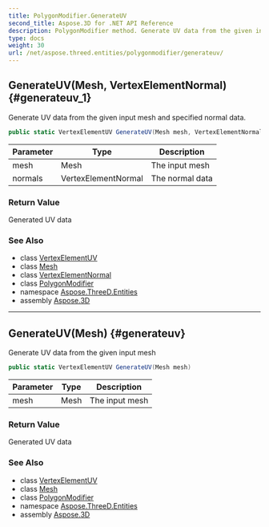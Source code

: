 ```yaml
---
title: PolygonModifier.GenerateUV
second_title: Aspose.3D for .NET API Reference
description: PolygonModifier method. Generate UV data from the given input mesh and specified normal data
type: docs
weight: 30
url: /net/aspose.threed.entities/polygonmodifier/generateuv/
---
```

## GenerateUV(Mesh, VertexElementNormal) {#generateuv_1}

Generate UV data from the given input mesh and specified normal data.

```csharp
public static VertexElementUV GenerateUV(Mesh mesh, VertexElementNormal normals)
```

| Parameter | Type | Description |
| --- | --- | --- |
| mesh | Mesh | The input mesh |
| normals | VertexElementNormal | The normal data |

### Return Value

Generated UV data

### See Also

* class [VertexElementUV](../../vertexelementuv/)
* class [Mesh](../../mesh/)
* class [VertexElementNormal](../../vertexelementnormal/)
* class [PolygonModifier](../)
* namespace [Aspose.ThreeD.Entities](../../../aspose.threed.entities/)
* assembly [Aspose.3D](../../../)

---

## GenerateUV(Mesh) {#generateuv}

Generate UV data from the given input mesh

```csharp
public static VertexElementUV GenerateUV(Mesh mesh)
```

| Parameter | Type | Description |
| --- | --- | --- |
| mesh | Mesh | The input mesh |

### Return Value

Generated UV data

### See Also

* class [VertexElementUV](../../vertexelementuv/)
* class [Mesh](../../mesh/)
* class [PolygonModifier](../)
* namespace [Aspose.ThreeD.Entities](../../../aspose.threed.entities/)
* assembly [Aspose.3D](../../../)


